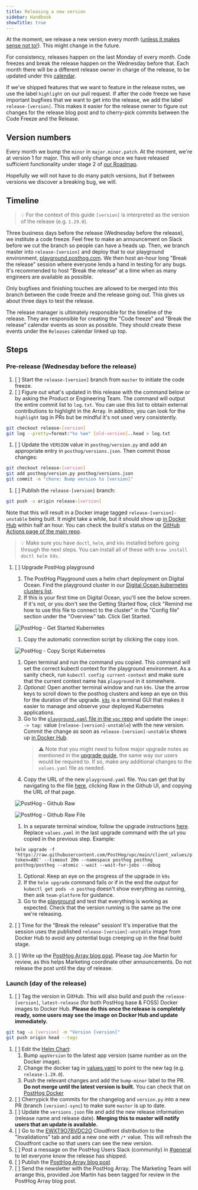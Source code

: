 ```yaml
---
title: Releasing a new version
sidebar: Handbook
showTitle: true
---
```


At the moment, we release a new version every month ([unless it makes sense not to!](/blog/we-ship-whenever)). This might change in the future.

For consistency, releases happen on the last Monday of every month. Code freezes and break the release happen on the Wednesday before that. Each month there will be a different release owner in charge of the release, to be updated under this [calendar](https://calendar.google.com/calendar/embed?src=c_n8hc1iedb0k8gqhuiv83jolm50%40group.calendar.google.com&ctz=America%2FNew_York).

If we've shipped features that we want to feature in the release notes, we use the label `highlight` on our pull request. If after the code freeze we have important bugfixes that we want to get into the release, we add the label `release-[version]`. This makes it easier for the release owner to figure out changes for the release blog post and to cherry-pick commits between the Code Freeze and the Release.

## Version numbers

Every month we bump the `minor` in `major.minor.patch`. At the moment, we're at version 1 for major. This will only change once we have released sufficient functionality under stage 2 of [our Roadmap](/handbook/strategy/roadmap/).

Hopefully we will not have to do many patch versions, but if between versions we discover a breaking bug, we will.

## Timeline

> 💡 For the context of this guide `[version]` is interpreted as the version of the release (e.g. `1.29.0`).

Three business days before the release (Wednesday before the release), we institute a code freeze. Feel free to make an announcement on Slack before we cut the branch so people can have a heads up. Then, we branch master into `release-[version]` and deploy that to our playground environment, [playground.posthog.com](https://playground.posthog.net/). We then host an-hour long "Break the release" session where everyone lends a hand in testing for any bugs. It's recommended to host "Break the release" at a time when as many engineers are available as possible.

Only bugfixes and finishing touches are allowed to be merged into this branch between the code freeze and the release going out. This gives us about three days to test the release.

The release manager is ultimately responsible for the timeline of the release. They are responsible for creating the "Code freeze" and "Break the release" calendar events as soon as possible. They should create these events under the `Releases` calendar linked up top.

## Steps

### Pre-release (Wednesday before the release)

1. [ ] Start the `release-[version]` branch from `master` to initiate the code freeze.
1. [ ] Figure out what's updated in this release with the command below or by asking the Product or Engineering Team. The command will output the entire commit list to `log.txt`. You can use this list to obtain external contributions to highlight in the Array. In addition, you can look for the `highlight` tag in PRs but be mindful it's not used very consistently.
  ```bash
  git checkout release-[version]
  git log --pretty=format:"%s %ae" [old-version]..head > log.txt
  ```
1. [ ] Update the `VERSION` value in `posthog/version.py` and add an appropriate entry in `posthog/versions.json`. Then commit those changes:
  ```bash
  git checkout release-[version]
  git add posthog/version.py posthog/versions.json
  git commit -m "chore: Bump version to [version]"
  ```
1. [ ] Publish the `release-[version]` branch:
  ```bash
  git push -u origin release-[version]
  ```
  Note that this will result in a Docker image tagged `release-[version]-unstable` being built. It might take a while, but it should show up [in Docker Hub](https://hub.docker.com/r/posthog/posthog/tags?page=1&name=release) within half an hour. You can check the build's status on the [GitHub Actions page of the main repo](https://github.com/PostHog/posthog/actions/workflows/docker-unstable-image.yml).
  
  > 💡 Make sure you have `doctl`, `helm`, and `k9s` installed before going through the next steps. You can install all of these with `brew install doctl helm k9s`.

1. [ ] Upgrade PostHog playground
    1. The PostHog Playground uses a helm chart deployment on Digital Ocean. Find the playground cluster in our [Digital Ocean kubernetes clusters list](https://cloud.digitalocean.com/kubernetes/clusters?i=7cfa7c).
    1. If this is your first time on Digital Ocean, you'll see the below screen. If it's not, or you don't see the Getting Started flow, click "Remind me how to use this file to connect to the cluster" in the "Config file" section under the "Overview" tab. Click Get Started.

      ![PostHog - Get Started Kubernetes](../../images/05/digital_ocean_release_01.png)

    1. Copy the automatic connection script by clicking the copy icon.
  
      ![PostHog - Copy Script Kubernetes](../../images/05/digital_ocean_release_02.png)

    1. Open terminal and run the command you copied. This command will set the correct kubectl context for the playground environment. As a sanity check, run `kubectl config current-context` and make sure that the current context name has `playground` in it somewhere.
    1. _Optional:_ Open another terminal window and run `k9s`. Use the arrow keys to scroll down to the posthog clusters and keep an eye on this for the duration of the upgrade. [`k9s`](https://k9scli.io/) is a terminal GUI that makes it easier to manage and observe your deployed Kubernetes applications.
    1. Go to the [`playground.yaml` file in the `vpc` repo](https://github.com/PostHog/vpc/blob/main/client_values/posthog/playground.yaml) and update the `image: -> tag:` value (`release-[version]-unstable`) with the new version. Commit the change as soon as `release-[version]-unstable` shows up [in Docker Hub](https://hub.docker.com/r/posthog/posthog/tags?page=1&name=release).
        > ⚠️ Note that you might need to follow major upgrade notes as mentioned in the [upgrade guide](https://posthog.com/docs/self-host/deploy/digital-ocean#upgrading-the-chart), the same way our users would be required to. If so, make any additional changes to the `values.yaml` file as needed.
    1. Copy the URL of the new `playground.yaml` file. You can get that by navigating to the file [here](https://github.com/PostHog/vpc/blob/main/client_values/posthog/playground.yaml), clicking Raw in the Github UI, and copying the URL of that page.

      ![PostHog - Github Raw](../../images/05/release_playground_raw_github.png)

      ![PostHog - Github Raw File](../../images/05/release_playground_raw_file.png)
      
    1. In a separate terminal window, follow the upgrade instructions [here](https://posthog.com/docs/self-host/deploy/digital-ocean#upgrading-the-chart). Replace `values.yaml` in the last upgrade command with the url you copied in the previous step. Example:

      ```shell
      helm upgrade -f 'https://raw.githubusercontent.com/PostHog/vpc/main/client_values/posthog/playground.yaml?token=ABC' --timeout 20m --namespace posthog posthog posthog/posthog --atomic --wait --wait-for-jobs --debug
      ```

    1. Optional: Keep an eye on the progress of the upgrade in `k9s`
    1. If the `helm upgrade` command fails or if in the end the output for `kubectl get pods -n posthog` doesn't show everything as running, then ask `team-platform` for guidance.
    1. Go to the [playground](https://playground.posthog.net/) and test that everything is working as expected. Check that the version running is the same as the one we're releasing.
1. [ ] Time for the "Break the release" session! It's imperative that the session uses the published `release-[version]-unstable` image from Docker Hub to avoid any potential bugs creeping up in the final build stage.
1. [ ] Write up the [PostHog Array blog post](/handbook/growth/marketing/blog#posthog-array). Please tag Joe Martin for review, as this helps Marketing coordinate other announcements. Do not release the post until the day of release.

### Launch (day of the release)
1. [ ] Tag the version in GitHub. This will also build and push the `release-[version]`, `latest-release` (for both PostHog base & FOSS) Docker images to Docker Hub. **Please do this once the release is completely ready, some users may see the image on Docker Hub and update immediately.**
  ```bash
  git tag -a [version] -m "Version [version]"
  git push origin head --tags
  ```
1. [ ] Edit the [Helm Chart](https://github.com/PostHog/charts-clickhouse):
    1. Bump `appVersion` to the latest app version (same number as on the Docker image).
    1. Change the docker tag in [values.yaml](https://github.com/PostHog/charts-clickhouse/blob/main/charts/posthog/values.yaml) to point to the new tag (e.g. `release-1.29.0`).
    1. Push the relevant changes and add the `bump-minor` label to the PR. **Do not merge until the latest version is built.** You can check that on [PostHog Docker](https://hub.docker.com/r/posthog/posthog/tags)
1. [ ] Cherrypick the commits for the changelog and `version.py` into a new PR (branch `[version]-sync`) to make sure `master` is up to date.
  1. [ ] Update the `versions.json` file and add the new release information (release name and release date). **Merging this to master will notify users that an update is available.**
1. [ ] Go to the [EWXT9O7BVDC2O](https://console.aws.amazon.com/cloudfront/v3/home?region=us-east-2#/distributions/EWXT9O7BVDC2O) Cloudfront distribution to the "Invalidations" tab and add a new one with `/*` value. This will refresh the Cloudfront cache so that users can see the new version.
1. [ ] Post a message on the PostHog Users Slack (community) in [#general](https://posthogusers.slack.com/archives/CT7HXDEG3) to let everyone know the release has shipped.
1. [ ] Publish the [PostHog Array blog post](/handbook/growth/marketing/blog#posthog-array)
1. [ ] Send the newsletter with the PostHog Array. The Marketing Team will arrange this, provided Joe Martin has been tagged for review in the PostHog Array blog post. 
